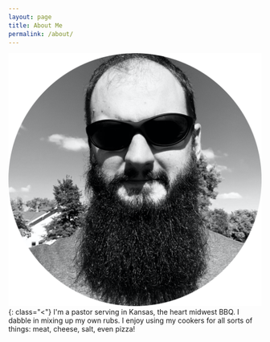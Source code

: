 ```yaml
---
layout: page
title: About Me
permalink: /about/
---
```


![The BBQ Rev](/assets/the-bbq-rev-round.png){: class="<"} I'm a pastor serving in Kansas, the heart midwest BBQ. I dabble in mixing up my own rubs. I enjoy using my cookers for all sorts of things: meat, cheese, salt, even pizza!
